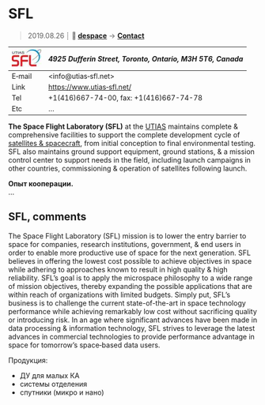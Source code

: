 # SFL
> 2019.08.26 ┊ **🚀 [despace](index.md)** → **[Contact](contact.md)**

|[![](f/contact/u/utias_sfl_logo1_thumb.jpg)](f/contact/u/utias_sfl_logo1.png)|*4925 Dufferin Street, Toronto, Ontario, M3H 5T6, Canada*|
|:--|:--|
|E‑mail| <info@utias‑sfl.net> |
|Link| <https://www.utias‑sfl.net/> |
|Tel| +1(416)667-74-00, fax: +1(416)667-74-78 |
|Etc| … |

**The Space Flight Laboratory (SFL)** at the [UTIAS](zz_utias.md) maintains complete & comprehensive facilities to support the complete development cycle of [satellites & spacecraft](КА.md), from initial conception to final environmental testing. SFL also maintains ground support equipment, ground stations, & a mission control center to support needs in the field, including launch campaigns in other countries, commissioning & operation of satellites following launch.

**Опыт кооперации.**  
…


<p style="page-break-after:always"> </p>

## SFL, comments
The Space Flight Laboratory (SFL) mission is to lower the entry barrier to space for companies, research institutions, government, & end users in order to enable more productive use of space for the next generation. SFL believes in offering the lowest cost possible to achieve objectives in space while adhering to approaches known to result in high quality & high reliability. SFL’s goal is to apply the microspace philosophy to a wide range of mission objectives, thereby expanding the possible applications that are within reach of organizations with limited budgets. Simply put, SFL’s business is to challenge the current state-of-the-art in space technology performance while achieving remarkably low cost without sacrificing quality or introducing risk. In an age where significant advances have been made in data processing & information technology, SFL strives to leverage the latest advances in commercial technologies to provide performance advantage in space for tomorrow’s space‑based data users.

Продукция:

   - ДУ для малых КА
   - системы отделения
   - спутники (микро и нано)
